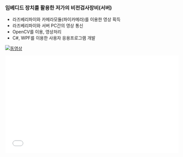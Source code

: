 ### 임베디드 장치를 활용한 저가의 비전검사장비(서버)

- 라즈베리파이와 카메라모듈(파이카메라)를 이용한 영상 획득
- 라즈베리파이와 서버 PC간의 영상 통신
- OpenCV를 이용, 영상처리
- C#, WPF를 이용한 사용자 응용프로그램 개발

[![동영상](https://img.youtu.be/VRHszY3XzAQ?t=72)](https://youtu.be/VRHszY3XzAQ)

<iframe width="560" height="315" src="//youtu.be/VRHszY3XzAQ" frameborder="0" allowfullscreen></iframe>
